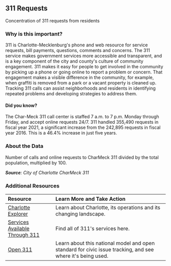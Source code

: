 ## 311 Requests
Concentration of 311 requests from residents

### Why is this important?
311 is Charlotte-Mecklenburg's phone and web resource for service requests, bill payments, questions, comments and concerns. The 311 service makes government services more accessible and transparent, and is a key component of the city and county's culture of community engagement. 311 makes it easy for people to get involved in the community by picking up a phone or going online to report a problem or concern. That engagement makes a visible difference in the community, for example, when graffiti is removed from a park or a vacant property is cleaned up. Tracking 311 calls can assist neighborhoods and residents in identifying repeated problems and developing strategies to address them.

#### Did you know?
The Char-Meck 311 call center is staffed 7 a.m. to 7 p.m. Monday through Friday, and accept online requests 24/7. 311 handled 355,490 requests in fiscal year 2021, a significant increase from the 242,895 requests in fiscal year 2016.  This is a 46.4% increase in just five years.

### About the Data 
Number of calls and online requests to CharMeck 311 divided by the total population, multiplied by 100.

_**Source**: City of Charlotte CharMeck 311_

### Additional Resources
|Resource |Learn More and Take Action | 
|:--- | :--- |
|[Charlotte Explorer](https://explore.charlottenc.gov/)| Learn about Charlotte, its operations and its changing landscape.
|[Services Available Through 311](https://servicerequest.charlottenc.gov/service)| Find all of 311's services here.
|[Open 311](http://www.open311.org/learn/)|Learn about this national model and open standard for civic issue tracking, and see where it's being used.